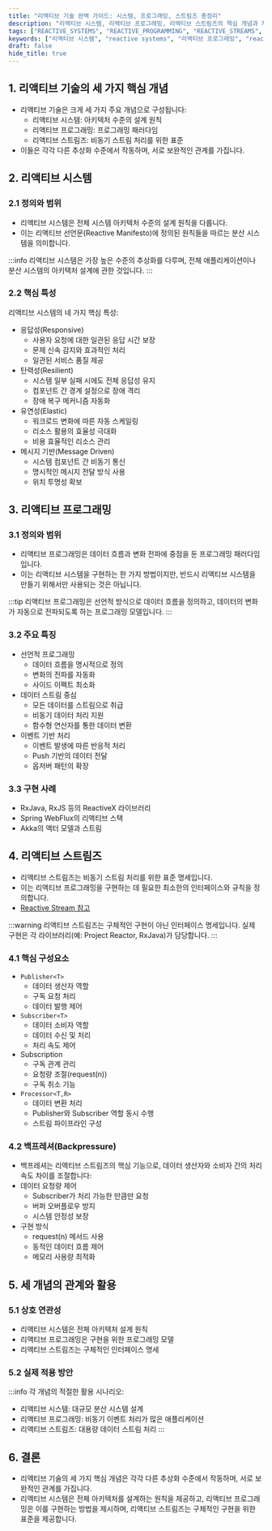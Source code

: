```yaml
---
title: "리액티브 기술 완벽 가이드: 시스템, 프로그래밍, 스트림즈 총정리"
description: "리액티브 시스템, 리액티브 프로그래밍, 리액티브 스트림즈의 핵심 개념과 차이점을 명확히 설명합니다. 각 개념의 특징과 실제 활용 방안을 상세히 다루어 리액티브 기술의 전체적인 이해를 돕습니다."
tags: ["REACTIVE_SYSTEMS", "REACTIVE_PROGRAMMING", "REACTIVE_STREAMS", "JAVA", "BACKEND", "ARCHITECTURE", "PROGRAMMING"]
keywords: ["리액티브 시스템", "reactive systems", "리액티브 프로그래밍", "reactive programming", "리액티브 스트림즈", "reactive streams", "리액티브 선언문", "reactive manifesto", "백프레셔", "backpressure", "스트림", "stream", "비동기", "asynchronous", "논블로킹", "non-blocking"]
draft: false
hide_title: true
---
```


## 1. 리액티브 기술의 세 가지 핵심 개념

- 리액티브 기술은 크게 세 가지 주요 개념으로 구성됩니다:
  - 리액티브 시스템: 아키텍처 수준의 설계 원칙
  - 리액티브 프로그래밍: 프로그래밍 패러다임
  - 리액티브 스트림즈: 비동기 스트림 처리를 위한 표준
- 이들은 각각 다른 추상화 수준에서 작동하며, 서로 보완적인 관계를 가집니다.

## 2. 리액티브 시스템

### 2.1 정의와 범위

- 리액티브 시스템은 전체 시스템 아키텍처 수준의 설계 원칙을 다룹니다. 
- 이는 리액티브 선언문(Reactive Manifesto)에 정의된 원칙들을 따르는 분산 시스템을 의미합니다.

:::info
리액티브 시스템은 가장 높은 수준의 추상화를 다루며, 전체 애플리케이션이나 분산 시스템의 아키텍처 설계에 관한 것입니다.
:::

### 2.2 핵심 특성

리액티브 시스템의 네 가지 핵심 특성:

- 응답성(Responsive)
	- 사용자 요청에 대한 일관된 응답 시간 보장
	- 문제 신속 감지와 효과적인 처리
	- 일관된 서비스 품질 제공
- 탄력성(Resilient)
	- 시스템 일부 실패 시에도 전체 응답성 유지
	- 컴포넌트 간 경계 설정으로 장애 격리
	- 장애 복구 메커니즘 자동화
- 유연성(Elastic)
	- 워크로드 변화에 따른 자동 스케일링
	- 리소스 활용의 효율성 극대화
	- 비용 효율적인 리소스 관리
- 메시지 기반(Message Driven)
	- 시스템 컴포넌트 간 비동기 통신
	- 명시적인 메시지 전달 방식 사용
	- 위치 투명성 확보

## 3. 리액티브 프로그래밍

### 3.1 정의와 범위

- 리액티브 프로그래밍은 데이터 흐름과 변화 전파에 중점을 둔 프로그래밍 패러다임입니다. 
- 이는 리액티브 시스템을 구현하는 한 가지 방법이지만, 반드시 리액티브 시스템을 만들기 위해서만 사용되는 것은 아닙니다.

:::tip
리액티브 프로그래밍은 선언적 방식으로 데이터 흐름을 정의하고, 데이터의 변화가 자동으로 전파되도록 하는 프로그래밍 모델입니다.
:::

### 3.2 주요 특징

- 선언적 프로그래밍
	- 데이터 흐름을 명시적으로 정의
	- 변화의 전파를 자동화
	- 사이드 이펙트 최소화
- 데이터 스트림 중심
	- 모든 데이터를 스트림으로 취급
	- 비동기 데이터 처리 지원
	- 함수형 연산자를 통한 데이터 변환
- 이벤트 기반 처리
	- 이벤트 발생에 따른 반응적 처리
	- Push 기반의 데이터 전달
	- 옵저버 패턴의 확장

### 3.3 구현 사례

- RxJava, RxJS 등의 ReactiveX 라이브러리
- Spring WebFlux의 리액티브 스택
- Akka의 액터 모델과 스트림

## 4. 리액티브 스트림즈

- 리액티브 스트림즈는 비동기 스트림 처리를 위한 표준 명세입니다. 
- 이는 리액티브 프로그래밍을 구현하는 데 필요한 최소한의 인터페이스와 규칙을 정의합니다.
- [Reactive Stream 참고](../ReactiveStream/ReactiveStream.md)

:::warning
리액티브 스트림즈는 구체적인 구현이 아닌 인터페이스 명세입니다. 실제 구현은 각 라이브러리(예: Project Reactor, RxJava)가 담당합니다.
:::

### 4.1 핵심 구성요소

- `Publisher<T>`
	- 데이터 생산자 역할
	- 구독 요청 처리
	- 데이터 발행 제어
- `Subscriber<T>`
	- 데이터 소비자 역할
	- 데이터 수신 및 처리
	- 처리 속도 제어
- Subscription
	- 구독 관계 관리
	- 요청량 조절(request(n))
	- 구독 취소 기능
- `Processor<T,R>`
	- 데이터 변환 처리
	- Publisher와 Subscriber 역할 동시 수행
	- 스트림 파이프라인 구성

### 4.2 백프레셔(Backpressure)

- 백프레셔는 리액티브 스트림즈의 핵심 기능으로, 데이터 생산자와 소비자 간의 처리 속도 차이를 조절합니다:
- 데이터 요청량 제어
	- Subscriber가 처리 가능한 만큼만 요청
	- 버퍼 오버플로우 방지
	- 시스템 안정성 보장
- 구현 방식
	- request(n) 메서드 사용
	- 동적인 데이터 흐름 제어
	- 메모리 사용량 최적화

## 5. 세 개념의 관계와 활용

### 5.1 상호 연관성

- 리액티브 시스템은 전체 아키텍처 설계 원칙
- 리액티브 프로그래밍은 구현을 위한 프로그래밍 모델
- 리액티브 스트림즈는 구체적인 인터페이스 명세

### 5.2 실제 적용 방안

:::info
각 개념의 적절한 활용 시나리오:

- 리액티브 시스템: 대규모 분산 시스템 설계
- 리액티브 프로그래밍: 비동기 이벤트 처리가 많은 애플리케이션
- 리액티브 스트림즈: 대용량 데이터 스트림 처리
  :::

## 6. 결론

- 리액티브 기술의 세 가지 핵심 개념은 각각 다른 추상화 수준에서 작동하며, 서로 보완적인 관계를 가집니다. 
- 리액티브 시스템은 전체 아키텍처를 설계하는 원칙을 제공하고, 리액티브 프로그래밍은 이를 구현하는 방법을 제시하며, 리액티브 스트림즈는 구체적인 구현을 위한 표준을 제공합니다. 